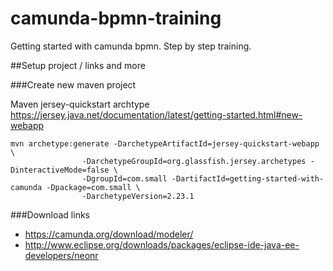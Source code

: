 # camunda-bpmn-training
Getting started with camunda bpmn. Step by step training.

##Setup project / links and more

###Create new maven project

Maven jersey-quickstart archtype
https://jersey.java.net/documentation/latest/getting-started.html#new-webapp
```
mvn archetype:generate -DarchetypeArtifactId=jersey-quickstart-webapp \
                -DarchetypeGroupId=org.glassfish.jersey.archetypes -DinteractiveMode=false \
                -DgroupId=com.small -DartifactId=getting-started-with-camunda -Dpackage=com.small \
                -DarchetypeVersion=2.23.1
```

###Download links
- https://camunda.org/download/modeler/
- http://www.eclipse.org/downloads/packages/eclipse-ide-java-ee-developers/neonr
